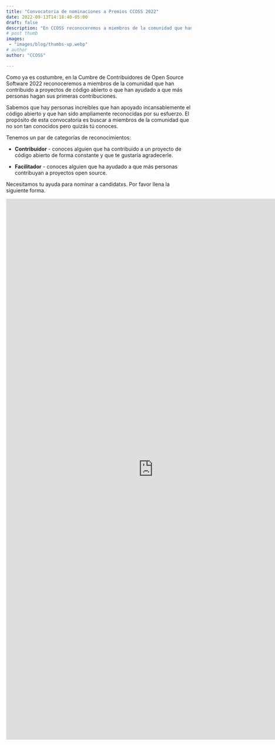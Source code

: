 ```yaml
---
title: "Convocatoria de nominaciones a Premios CCOSS 2022"
date: 2022-09-13T14:18:40-05:00
draft: false
description: "En CCOSS reconoceremos a miembros de la comunidad que han contribuido a proyectos de código abierto."
# post thumb
images: 
 - "images/blog/thumbs-up.webp"
# author
author: "CCOSS" 

---
```



Como ya es costumbre, en la Cumbre de Contribuidores de Open Source Software 2022 reconoceremos a miembros de la comunidad que han contribuido a proyectos de código abierto o que han ayudado a que más personas hagan sus primeras contribuciones. 

Sabemos que hay personas increíbles que han apoyado incansablemente el código abierto y que han sido ampliamente reconocidas por su esfuerzo. El propósito de esta convocatoria es buscar a miembros de la comunidad que no son tan conocidos pero quizás tú conoces.

Tenemos un par de categorías de reconocimientos:

* __Contribuidor__ - conoces alguien que ha contribuido a un proyecto de código abierto de forma constante y que te gustaría agradecerle. 

* __Facilitador__ - conoces alguien que ha ayudado a que más personas contribuyan a proyectos open source.


Necesitamos tu ayuda para nominar a candidatxs. Por favor llena la siguiente forma.

<iframe src="https://docs.google.com/forms/d/e/1FAIpQLSc4-sGAFiAkT1nP9RQkDQmDtL6mIaykDKMwVhjmki-Xtp-bug/viewform?embedded=true" width="800" height="1472" frameborder="0" marginheight="0" marginwidth="0">Loading…</iframe>




